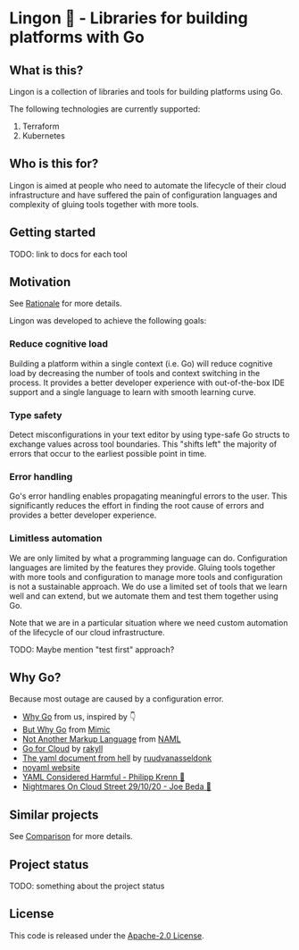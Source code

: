 # Lingon 🍒 - Libraries for building platforms with Go

## What is this?

Lingon is a collection of libraries and tools for building platforms using Go.

The following technologies are currently supported:

1. Terraform
2. Kubernetes

## Who is this for?

Lingon is aimed at people who need to automate the lifecycle of their cloud infrastructure 
and have suffered the pain of configuration languages and complexity of gluing tools together with more tools.

## Getting started

TODO: link to docs for each tool

## Motivation

See [Rationale](./docs/rationale.md) for more details.

Lingon was developed to achieve the following goals:

### Reduce cognitive load

Building a platform within a single context (i.e. Go) will reduce cognitive load by decreasing the number of tools and context switching in the process.
It provides a better developer experience with out-of-the-box IDE support and a single language to learn with smooth learning curve.

### Type safety

Detect misconfigurations in your text editor by using type-safe Go structs to exchange values across tool boundaries.
This "shifts left" the majority of errors that occur to the earliest possible point in time.

### Error handling

Go's error handling enables propagating meaningful errors to the user.
This significantly reduces the effort in finding the root cause of errors and provides a better developer experience.

### Limitless automation

We are only limited by what a programming language can do.
Configuration languages are limited by the features they provide.
Gluing tools together with more tools and configuration to manage more tools and configuration is not a sustainable approach.
We do use a limited set of tools that we learn well and can extend, but we automate them and test them together using Go.

Note that we are in a particular situation where we need custom automation of the lifecycle of our cloud infrastructure.

TODO: Maybe mention "test first" approach?

## Why Go?

Because most outage are caused by a configuration error.

- [Why Go](./docs/go.md) from us, inspired by 👇
- [But Why Go](https://github.com/bwplotka/mimic#but-why-go) from [Mimic](https://github.com/bwplotka/mimic)
- [Not Another Markup Language](https://github.com/krisnova/naml) from [NAML](https://github.com/krisnova/naml)
- [Go for Cloud](https://rakyll.org/go-cloud/) by [rakyll](https://rakyll.org)
- [The yaml document from hell](https://ruudvanasseldonk.com/2023/01/11/the-yaml-document-from-hell) by [ruudvanasseldonk](https://ruudvanasseldonk.com)
- [noyaml website](https://noyaml.com)
- [YAML Considered Harmful - Philipp Krenn 🎥](https://youtu.be/WQurEEfSf8M)
- [Nightmares On Cloud Street 29/10/20 - Joe Beda 🎥](https://youtu.be/8PpgqEqkQWA)

## Similar projects

See [Comparison](./docs/comparison.md) for more details.

## Project status

TODO: something about the project status

## License

This code is released under the [Apache-2.0 License](./LICENSE).
